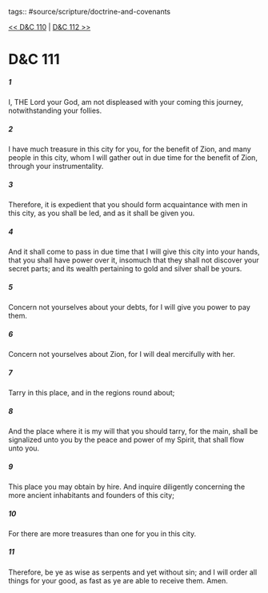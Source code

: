 tags:: #source/scripture/doctrine-and-covenants

[<< D&C 110](/doctrine-and-covenants/D&C_110.md) | [D&C 112 >>](/doctrine-and-covenants/D&C_112.md)

# D&C 111

##### 1

I, THE Lord your God, am not displeased with your coming this journey, notwithstanding your follies.

##### 2

I have much treasure in this city for you, for the benefit of Zion, and many people in this city, whom I will gather out in due time for the benefit of Zion, through your instrumentality.

##### 3

Therefore, it is expedient that you should form acquaintance with men in this city, as you shall be led, and as it shall be given you.

##### 4

And it shall come to pass in due time that I will give this city into your hands, that you shall have power over it, insomuch that they shall not discover your secret parts; and its wealth pertaining to gold and silver shall be yours.

##### 5

Concern not yourselves about your debts, for I will give you power to pay them.

##### 6

Concern not yourselves about Zion, for I will deal mercifully with her.

##### 7

Tarry in this place, and in the regions round about;

##### 8

And the place where it is my will that you should tarry, for the main, shall be signalized unto you by the peace and power of my Spirit, that shall flow unto you.

##### 9

This place you may obtain by hire. And inquire diligently concerning the more ancient inhabitants and founders of this city;

##### 10

For there are more treasures than one for you in this city.

##### 11

Therefore, be ye as wise as serpents and yet without sin; and I will order all things for your good, as fast as ye are able to receive them. Amen.
